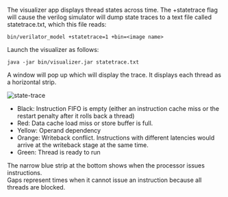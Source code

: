 The visualizer app displays thread states across time. The +statetrace flag 
will cause the  verilog simulator will dump state traces to a text file 
called statetrace.txt, which this file reads:

    bin/verilator_model +statetrace=1 +bin=<image name>

Launch the visualizer as follows:

    java -jar bin/visualizer.jar statetrace.txt

A window will pop up which will display the trace.  It displays each thread 
as a horizontal strip.

![state-trace](https://raw.github.com/wiki/jbush001/NyuziProcessor/state-trace.png)

- Black: Instruction FIFO is empty (either an instruction cache miss or the restart 
  penalty after it rolls back a thread)
- Red: Data cache load miss or store buffer is full.
- Yellow: Operand dependency
- Orange: Writeback conflict.  Instructions with different latencies would arrive 
  at the writeback stage at the same time.
- Green: Thread is ready to run

The narrow blue strip at the bottom shows when the processor issues instructions.  
Gaps represent times when it cannot issue an instruction because all threads are 
blocked.
